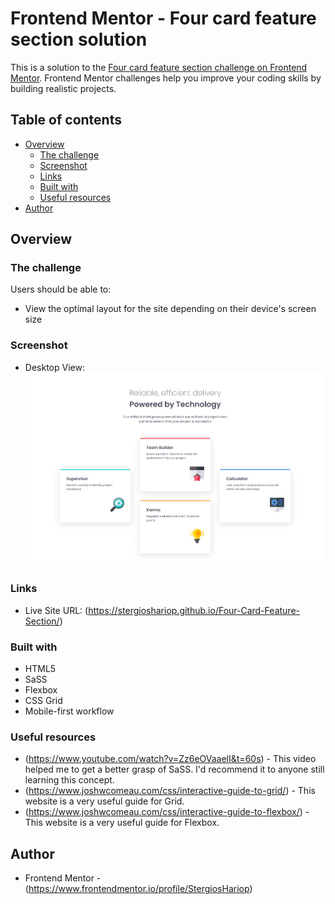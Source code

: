 # Frontend Mentor - Four card feature section solution

This is a solution to the [Four card feature section challenge on Frontend Mentor](https://www.frontendmentor.io/challenges/four-card-feature-section-weK1eFYK). Frontend Mentor challenges help you improve your coding skills by building realistic projects. 

## Table of contents

- [Overview](#overview)
  - [The challenge](#the-challenge)
  - [Screenshot](#screenshot)
  - [Links](#links)
  - [Built with](#built-with)
  - [Useful resources](#useful-resources)
- [Author](#author)

## Overview

### The challenge

Users should be able to:

- View the optimal layout for the site depending on their device's screen size

### Screenshot

- Desktop View: 
![](./screenshots/final_result.png)

### Links

- Live Site URL: (https://stergioshariop.github.io/Four-Card-Feature-Section/)

### Built with

- HTML5 
- SaSS
- Flexbox
- CSS Grid
- Mobile-first workflow

### Useful resources

- (https://www.youtube.com/watch?v=Zz6eOVaaelI&t=60s) - This video helped me to get a better grasp of SaSS. I'd recommend it to anyone still learning this concept.
- (https://www.joshwcomeau.com/css/interactive-guide-to-grid/) - This website is a very useful guide for Grid.
- (https://www.joshwcomeau.com/css/interactive-guide-to-flexbox/) - This website is a very useful guide for Flexbox.


## Author

- Frontend Mentor - (https://www.frontendmentor.io/profile/StergiosHariop)

